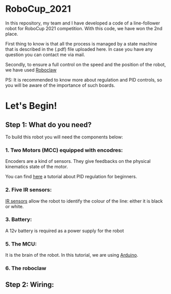 # RoboCup_2021
In this repository, my team and I have developed a code of a line-follower robot for RoboCup 2021 competition. With this code, we have won the 2nd place.

First thing to know is that all the process is managed by a state machine that is described in the (.pdf) file uploaded here. In case you have any question you can contact me via mail.

Secondly,  to ensure a full control on the speed and the position of the robot, we have used [Roboclaw](https://www.basicmicro.com/Roboclaw-2x7A-Motor-Controller_p_55.html)

PS: It is recommended to know more about regulation and PID controls, so you will be aware of the importance of such boards.

# Let's Begin!
## Step 1: What do you need?
To build this robot you will need the components below:
### 1. Two Motors (MCC) equipped with encodres:
Encoders are a kind of sensors. They give feedbacks on the physical kinematics state of the motor.

You can find [here](http://www.ferdinandpiette.com/blog/2012/04/asservissement-en-vitesse-dun-moteur-avec-arduino/) a tutorial about PID regulation for beginners.

### 2. Five IR sensors:
[IR sensors](https://www.cdiscount.com/bricolage/electricite/vs-elec-module-capteur-infrarouge-tcrt5000-pour-l/f-1661416-auc3665662005052.html#mpos=0|mp) allow the robot to identify the colour of the line: either it is black or white.

### 3. Battery: 
A 12v battery is required as a power supply for the robot

### 5. The MCU:
It is the brain of the robot. In this tutorial, we are using [Arduino](https://www.amazon.com/-/es/A000066-Arduino-Uno-R3-Microcontrolador/dp/B008GRTSV6/ref=sr_1_1?__mk_es_US=%C3%85M%C3%85%C5%BD%C3%95%C3%91&crid=3P4BJXCF9T4WM&keywords=arduino&qid=1647960636&sprefix=arduino%2Caps%2C234&sr=8-1).

### 6. The roboclaw

## Step 2: Wiring:

